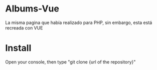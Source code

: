 # Albums-Vue
La misma pagina que había realizado para PHP, sin embargo, esta está recreada con VUE

# Install
Open your console, then type "git clone {url of the repository}"
